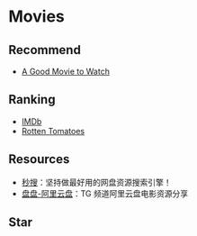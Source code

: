 # Movies

## Recommend
- [A Good Movie to Watch](https://agoodmovietowatch.com)

## Ranking
- [IMDb](https://www.imdb.com/)
- [Rotten Tomatoes](https://www.rottentomatoes.com)

## Resources
- [秒搜](https://miaosou.fun)：坚持做最好用的网盘资源搜索引擎！
- [盘盘-阿里云盘](https://t.me/Q66Share)：TG 频道阿里云盘电影资源分享

## Star

